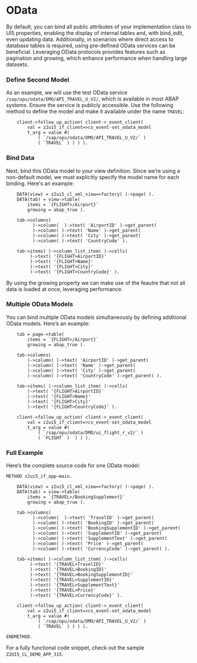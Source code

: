 # OData

By default, you can bind all public attributes of your implementation class to UI5 properties, enabling the display of internal tables and, with bind_edit, even updating data. Additionally, in scenarios where direct access to database tables is required, using pre-defined OData services can be beneficial. Leveraging OData protocols provides features such as pagination and growing, which enhance performance when handling large datasets.

### Define Second Model
As an example, we will use the test OData service `/sap/opu/odata/DMO/API_TRAVEL_U_V2/`, which is available in most ABAP systems. Ensure the service is publicly accessible. Use the following method to define the model and make it available under the name `TRAVEL`:
```abap
    client->follow_up_action( client->_event_client(
        val = z2ui5_if_client=>cs_event-set_odata_model
        t_arg = value #(
            ( `/sap/opu/odata/DMO/API_TRAVEL_U_V2/` )
            ( `TRAVEL` ) ) ) ).
```
### Bind Data
Next, bind this OData model to your view definition. Since we’re using a non-default model, we must explicitly specify the model name for each binding. Here's an example:
```abap
    DATA(view) = z2ui5_cl_xml_view=>factory( )->page( ).
    DATA(tab) = view->table(
        items = `{FLIGHT>/Airport}`
        growing = abap_true ).
 
    tab->columns(
          )->column(  )->text( 'AirportID' )->get_parent(
          )->column( )->text( 'Name' )->get_parent(
          )->column( )->text( 'City' )->get_parent(
          )->column( )->text( 'CountryCode' ).
 
    tab->items( )->column_list_item( )->cells(
         )->text( '{FLIGHT>AirportID}'
         )->text( '{FLIGHT>Name}'
         )->text( '{FLIGHT>City}'
         )->text( '{FLIGHT>CountryCode}' ).
```
By using the growing property we can make use of the feautre that not all data is loaded at once, leveraging performance.

### Multiple OData Models
You can bind multiple OData models simultaneously by defining additional OData models. Here’s an example:
```abap
    tab = page->table(
        items = `{FLIGHT>/Airport}`
        growing = abap_true ).
 
    tab->columns(
        )->column( )->text( 'AirportID' )->get_parent(
        )->column( )->text( 'Name' )->get_parent(
        )->column( )->text( 'City' )->get_parent(
        )->column( )->text( 'CountryCode' )->get_parent( ).
 
    tab->items( )->column_list_item( )->cells(
        )->text( '{FLIGHT>AirportID}'
        )->text( '{FLIGHT>Name}'
        )->text( '{FLIGHT>City}'
        )->text( '{FLIGHT>CountryCode}' ).

    client->follow_up_action( client->_event_client(
        val = z2ui5_if_client=>cs_event-set_odata_model
        t_arg = value #(
            ( `/sap/opu/odata/DMO/ui_flight_r_v2/` )
            ( `FLIGHT` )  ) ) ).      
```

### Full Example
Here’s the complete source code for one OData model:
```abap
METHOD z2ui5_if_app~main.
  
    DATA(view) = z2ui5_cl_xml_view=>factory( )->page( ).
    DATA(tab) = view->table(
        items = `{TRAVEL>/BookingSupplement}`
        growing = abap_true ).
 
    tab->columns(
          )->column(  )->text( 'TravelID' )->get_parent(
          )->column( )->text( 'BookingID' )->get_parent(
          )->column( )->text( 'BookingSupplementID' )->get_parent(
          )->column( )->text( 'SupplementID' )->get_parent(
          )->column( )->text( 'SupplementText' )->get_parent(
          )->column( )->text( 'Price' )->get_parent(
          )->column( )->text( 'CurrencyCode' )->get_parent( ).
 
    tab->items( )->column_list_item( )->cells(
         )->text( '{TRAVEL>TravelID}'
         )->text( '{TRAVEL>BookingID}'
         )->text( '{TRAVEL>BookingSupplementID}'
         )->text( '{TRAVEL>SupplementID}'
         )->text( '{TRAVEL>SupplementText}'
         )->text( '{TRAVEL>Price}'
         )->text( '{TRAVEL>CurrencyCode}' ).
 
    client->follow_up_action( client->_event_client(
        val = z2ui5_if_client=>cs_event-set_odata_model
        t_arg = value #(
            ( `/sap/opu/odata/DMO/API_TRAVEL_U_V2/` )
            ( `TRAVEL` ) ) ) ).
 
ENDMETHOD.
```
For a fully functional code snippet, check out the sample `Z2UI5_CL_DEMO_APP_315`.



